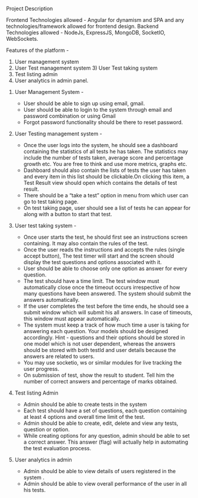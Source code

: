 Project Description 

Frontend Technologies allowed - Angular for dynamism and SPA and any technologies/framework allowed for frontend design.
Backend Technologies allowed - NodeJs, ExpressJS, MongoDB, SocketIO, WebSockets.

Features of the platform -
1) User management system
2) User Test management system 3) User Test taking system
4) Test listing admin
5) User analytics in admin panel.

1. User Management System -
     * User should be able to sign up using email, gmail.
     * User should be able to login to the system through email and password
     combination or using Gmail
     *  Forgot password functionality should be there to reset password.
2. User Testing management system -
     * Once the user logs into the system, he should see a dashboard containing the statistics of all tests he has taken.
        The statistics may include the number of tests taken, average score and percentage growth etc. You are free to think
        and use more metrics, graphs etc.
     * Dashboard should also contain the lists of tests the user has taken and every item in this list should be 
        clickable.On clicking this item, a Test Result view should open which contains the details of test result.
     * There should be a “take a test” option in menu from which user can go to test taking page.
     * On test taking page, user should see a list of tests he can appear for along
        with a button to start that test.
 3. User test taking system -
     * Once user starts the test, he should first see an instructions screen containing. It may also contain the rules of 
        the test.
     * Once the user reads the instructions and accepts the rules (single accept button), The test timer will start and 
        the screen should display the test questions and options associated with it.
     * User should be able to choose only one option as answer for every question.
     * The test should have a time limit. The test window must automatically close once the timeout occurs irrespective
        of how many questions have been answered. The system should submit the answers automatically.
     * If the user completes the test before the time ends, he should see a submit window which will submit his all 
        answers. In case of timeouts, this window must appear automatically.
     * The system must keep a track of how much time a user is taking for answering each question. Your models should 
        be designed accordingly. Hint - questions and their options should be stored in one model which is not user 
        dependent, whereas the answers should be stored with both testId and user details because the answers are 
        related to users.
     * You may use socketio, ws or similar modules for live tracking the user progress.
     * On submission of test, show the result to student. Tell him the number of correct answers and percentage of 
        marks obtained.
        
 4. Test listing Admin
     * Admin should be able to create tests in the system
     * Each test should have a set of questions, each question containing at least 4 options and overall time limit 
        of the test.
     * Admin should be able to create, edit, delete and view any tests, question or option.
     * While creating options for any question, admin should be able to set a correct answer. This answer (flag) 
        will actually help in automating the test evaluation process.
        
 5. User analytics in admin
     * Admin should be able to view details of users registered in the system .
     * Admin should be able to view overall performance of the user in all his tests.
     
